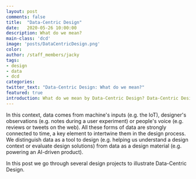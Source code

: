 ```yaml
---
layout: post
comments: false
title:  "Data-Centric Design"
date:   2020-05-26 10:00:00
description: What do we mean?
main-class: 'dcd'
image: 'posts/DataCentricDesign.png'
color:
author: /staff_members/jacky
tags:
- design
- data
- dcd
categories:
twitter_text: "Data-Centric Design: What do we mean?"
featured: true
introduction: What do we mean by Data-Centric Design? Data-Centric Design is an approach to engage with data throughout the design process.
---
```


In this context, data comes from machine's inputs (e.g. the IoT), designer's observations (e.g. notes during a user experiment) or people's voice (e.g. reviews or tweets on the web). All these forms of data are strongly connected to time, a key element to intertwine them in the design process. We distinguish data as a tool to design (e.g. helping us understand a design context or evaluate design solutions) from data as a design material (e.g. powering an AI-driven product).

In this post we go through several design projects to illustrate Data-Centric Design.

